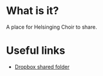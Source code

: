 # What is it?

A place for Helsinging Choir to share.

# Useful links

- [Dropbox shared folder](https://www.dropbox.com/sh/8u68427u1h2d2be/AADBz9FaGIdfADuw59vdmdDta?dl=0)
